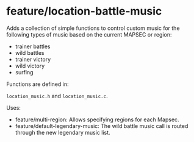 # feature/location-battle-music

Adds a collection of simple functions to control custom music for the following types of music based on the current MAPSEC or region:

- trainer battles
- wild battles
- trainer victory
- wild victory
- surfing

Functions are defined in:

`location_music.h` and `location_music.c`.

Uses:

- feature/multi-region: Allows specifying regions for each Mapsec.
- feature/default-legendary-music: The wild battle music call is routed through the new legendary music list.